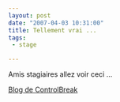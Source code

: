 ```yaml
---
layout: post
date: "2007-04-03 10:31:00"
title: Tellement vrai ...
tags:
 - stage

---
```


Amis stagiaires allez voir ceci ...

[Blog de ControlBreak](http://controlbreak.free.fr/index.php/post/2007/02/16/Nouvelle-recrue)
